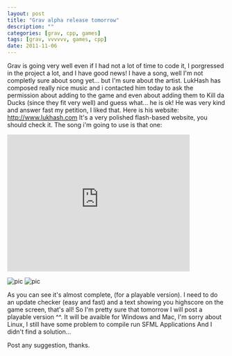 ```yaml
---
layout: post
title: "Grav alpha release tomorrow"
description: ""
categories: [grav, cpp, games] 
tags: [grav, vvvvvv, games, cpp]
date: 2011-11-06
---
```


Grav is going very well even if I had not a lot of time to code it, I porgressed in the project a lot, and I have good news! I have a song, well I'm not completly sure about song yet... but I'm sure about the artist. LukHash has composed really nice music and i contacted him today to ask the permission about adding to the game and even about adding them to Kill da Ducks (since they fit very well) and guess what... he is ok! He was very kind and answer fast my petition, I liked that. Here is his website: http://www.lukhash.com It's a very polished flash-based website, you should check it. The song i'm going to use is that one:

<iframe width="420" height="315" src="http://www.youtube.com/embed/e8r5DpDN_Aw?rel=0" frameborder="0" allowfullscreen="true"> </iframe>

![pic]({{site.baseurl}}/images/posts/grav/pic007.png)
![pic]({{site.baseurl}}/images/posts/grav/pic008.png)

As you can see it's almost complete, (for a playable version). I need to do an update checker (easy and fast) and a text showing you highscore on the game screen, that's all! So I'm pretty sure that tomorrow I will post a playable version ^^. It will be avaible for Windows and Mac, I'm sorry about Linux, I still have some problem to compile run SFML Applications And I didn't find a solution...

Post any suggestion, thanks.
